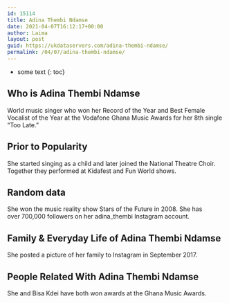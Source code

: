 ```yaml
---
id: 15114
title: Adina Thembi Ndamse
date: 2021-04-07T16:12:17+00:00
author: Laima
layout: post
guid: https://ukdataservers.com/adina-thembi-ndamse/
permalink: /04/07/adina-thembi-ndamse/
---
```


* some text
{: toc}


## Who is Adina Thembi Ndamse
                  
                  
                  
World music singer who won her Record of the Year and Best Female Vocalist of the Year at the Vodafone Ghana Music Awards for her 8th single &#8220;Too Late.&#8221;
                  
              
            
              
            
                
                
                
## Prior to Popularity
                  
                  
                  
She started singing as a child and later joined the National Theatre Choir. Together they performed at Kidafest and Fun World shows.
                  
              
            
              
            
                
                
                
## Random data
                  
                  
                  
She won the music reality show Stars of the Future in 2008. She has over 700,000 followers on her adina_thembi Instagram account.
                  
              
            
              
            
                
                
                
## Family & Everyday Life of Adina Thembi Ndamse
                  
                  
                  
She posted a picture of her family to Instagram in September 2017.
                  
              
            
              
            
                
                
                
## People Related With Adina Thembi Ndamse
                  
                  
                  
She and Bisa Kdei have both won awards at the Ghana Music Awards.
                  
              
            
              
            
                
              
            
              
              
            
            
              
            
          
          
          